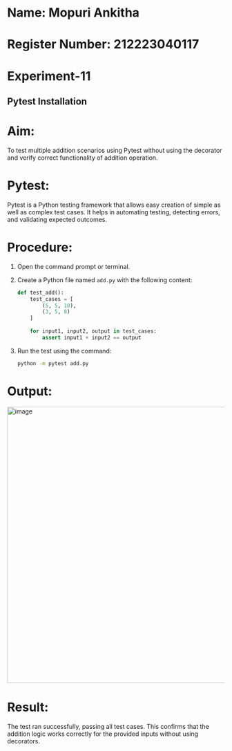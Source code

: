 # Name: Mopuri Ankitha
# Register Number: 212223040117
# Experiment-11
## Pytest Installation

# Aim:
To test multiple addition scenarios using Pytest without using the decorator and verify correct functionality of addition operation.

# Pytest:

Pytest is a Python testing framework that allows easy creation of simple as well as complex test cases. It helps in automating testing, detecting errors, and validating expected outcomes.

# Procedure:

1. Open the command prompt or terminal.

2. Create a Python file named `add.py` with the following content:

   ```python
   def test_add():
       test_cases = [
           (5, 5, 10),
           (3, 5, 8)
       ]
       
       for input1, input2, output in test_cases:
           assert input1 + input2 == output
   ```

3. Run the test using the command:

   ```bash
   python -m pytest add.py
   ```


# Output:
<img width="1641" height="639" alt="image" src="https://github.com/user-attachments/assets/f01cd0a5-3938-4222-a394-eb5f37c1e0be" />



# Result:

The test ran successfully, passing all test cases.
This confirms that the addition logic works correctly for the provided inputs without using decorators.



